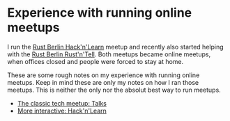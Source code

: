 # Experience with running online meetups

I run the [Rust Berlin Hack'n'Learn](https://berline.rs/2020/06/11/rust-hack-and-learn.html) meetup
and recently also started helping with the [Rust Berlin Rust'n'Tell](https://berline.rs/2020/05/26/rust-and-tell.html).
Both meetups became online meetups, when offices closed and people were forced to stay at home.

These are some rough notes on my experience with running online meetups.
Keep in mind these are only my notes on how I ran those meetups.
This is neither the only nor the absolut best way to run meetups.

* [The classic tech meetup: Talks](talks.md)
* [More interactive: Hack'n'Learn](hack-and-learn.md)
